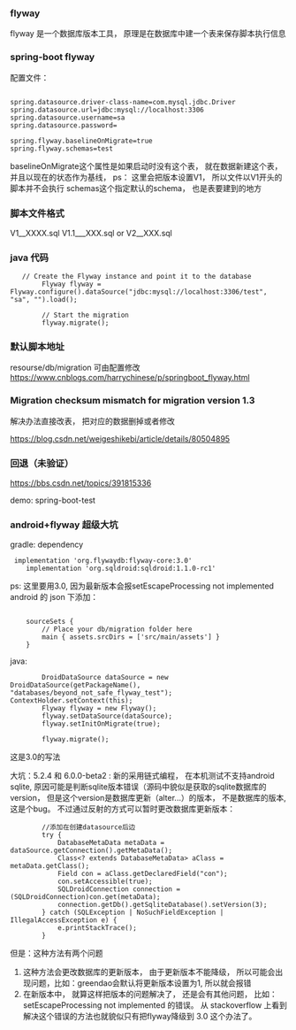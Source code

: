 ### flyway
flyway 是一个数据库版本工具，
原理是在数据库中建一个表来保存脚本执行信息
### spring-boot flyway
配置文件：
```

spring.datasource.driver-class-name=com.mysql.jdbc.Driver
spring.datasource.url=jdbc:mysql://localhost:3306
spring.datasource.username=sa
spring.datasource.password=

spring.flyway.baselineOnMigrate=true
spring.flyway.schemas=test
```
baselineOnMigrate这个属性是如果启动时没有这个表， 就在数据新建这个表， 并且以现在的状态作为基线， ps： 这里会把版本设置V1， 所以文件以V1开头的脚本并不会执行
schemas这个指定默认的schema， 也是表要建到的地方

### 脚本文件格式
V1__XXXX.sql
V1.1___XXX.sql
or V2__XXX.sql

### java 代码
```
   // Create the Flyway instance and point it to the database
        Flyway flyway = Flyway.configure().dataSource("jdbc:mysql://localhost:3306/test", "sa", "").load();

        // Start the migration
        flyway.migrate();

```
### 默认脚本地址
resourse/db/migration
可由配置修改
https://www.cnblogs.com/harrychinese/p/springboot_flyway.html

###  Migration checksum mismatch for migration version 1.3
解决办法直接改表， 把对应的数据删掉或者修改

https://blog.csdn.net/weigeshikebi/article/details/80504895


### 回退（未验证）
https://bbs.csdn.net/topics/391815336

demo: spring-boot-test

### android+flyway 超级大坑
gradle: dependency
```
 implementation 'org.flywaydb:flyway-core:3.0'
    implementation 'org.sqldroid:sqldroid:1.1.0-rc1'
```
ps: 这里要用3.0, 因为最新版本会报setEscapeProcessing not implemented
android 的 json 下添加：
```

    sourceSets {
        // Place your db/migration folder here
        main { assets.srcDirs = ['src/main/assets'] }
    }
```
java: 
```
        DroidDataSource dataSource = new DroidDataSource(getPackageName(), "databases/beyond_not_safe_flyway_test");
ContextHolder.setContext(this);
        Flyway flyway = new Flyway();
        flyway.setDataSource(dataSource);
        flyway.setInitOnMigrate(true);

        flyway.migrate();
```
这是3.0的写法

大坑：5.2.4 和 6.0.0-beta2 :
新的采用链式编程， 在本机测试不支持android sqlite, 原因可能是判断sqlite版本错误（源码中貌似是获取的sqlite数据库的version， 但是这个version是数据库更新（alter...）的版本， 不是数据库的版本, 这是个bug。
不过通过反射的方式可以暂时更改数据库更新版本：
```
        //添加在创建datasource后边
        try {
            DatabaseMetaData metaData = dataSource.getConnection().getMetaData();
            Class<? extends DatabaseMetaData> aClass = metaData.getClass();
            Field con = aClass.getDeclaredField("con");
            con.setAccessible(true);
            SQLDroidConnection connection = (SQLDroidConnection)con.get(metaData);
            connection.getDb().getSqliteDatabase().setVersion(3);
        } catch (SQLException | NoSuchFieldException | IllegalAccessException e) {
            e.printStackTrace();
        }
```
但是：这种方法有两个问题
1. 这种方法会更改数据库的更新版本， 由于更新版本不能降级， 所以可能会出现问题，比如：greendao会默认将更新版本设置为1, 所以就会报错
2. 在新版本中， 就算这样把版本的问题解决了， 还是会有其他问题， 比如：setEscapeProcessing not implemented 的错误。 从 stackoverflow 上看到解决这个错误的方法也就貌似只有把flyway降级到 3.0 这个办法了。